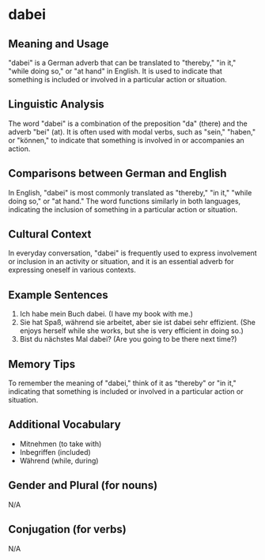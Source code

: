 # dabei
## Meaning and Usage
"dabei" is a German adverb that can be translated to "thereby," "in it," "while doing so," or "at hand" in English. It is used to indicate that something is included or involved in a particular action or situation.

## Linguistic Analysis
The word "dabei" is a combination of the preposition "da" (there) and the adverb "bei" (at). It is often used with modal verbs, such as "sein," "haben," or "können," to indicate that something is involved in or accompanies an action. 

## Comparisons between German and English
In English, "dabei" is most commonly translated as "thereby," "in it," "while doing so," or "at hand." The word functions similarly in both languages, indicating the inclusion of something in a particular action or situation.

## Cultural Context
In everyday conversation, "dabei" is frequently used to express involvement or inclusion in an activity or situation, and it is an essential adverb for expressing oneself in various contexts.

## Example Sentences
1. Ich habe mein Buch dabei. (I have my book with me.)
2. Sie hat Spaß, während sie arbeitet, aber sie ist dabei sehr effizient. (She enjoys herself while she works, but she is very efficient in doing so.)
3. Bist du nächstes Mal dabei? (Are you going to be there next time?)

## Memory Tips
To remember the meaning of "dabei," think of it as "thereby" or "in it," indicating that something is included or involved in a particular action or situation.

## Additional Vocabulary
- Mitnehmen (to take with)
- Inbegriffen (included)
- Während (while, during)

## Gender and Plural (for nouns)
N/A

## Conjugation (for verbs)
N/A